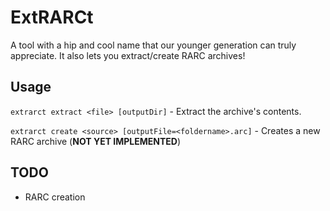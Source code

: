 ExtRARCt
=======
A tool with a hip and cool name that our younger generation can truly appreciate. It also lets you extract/create RARC archives!

Usage
-----
`extrarct extract <file> [outputDir]` - Extract the archive's contents.

`extrarct create <source> [outputFile=<foldername>.arc]` - Creates a new RARC archive (**NOT YET IMPLEMENTED**)

TODO
----
* RARC creation
